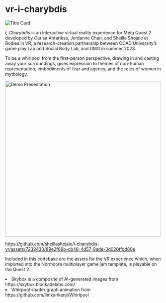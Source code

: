 # vr-i-charybdis
![Title Card](https://github.com/sheillashojaie/i-charybdis-vr/assets/7232430/4e71aac2-a679-4ee8-b5ab-5f1de64fbf8e)

_I, Charybdis_ is an interactive virtual reality experience for Meta Quest 2 developed by Carisa Antariksa, Jordanne Chan, and Sheilla Shojaie at Bodies in VR, a research-creation partnership between OCAD University’s game:play Lab and Social Body Lab, and DMG in summer 2023. 

To be a whirlpool from the first-person perspective, drawing in and casting away your surroundings, gives expression to themes of non-human representation, embodiments of fear and agency, and the roles of women in mythology.

<img src="https://github.com/sheillashojaie/i-charybdis-vr/assets/7232430/5fff6746-b1f6-4c91-842a-413d950fe777" alt="Demo Presentation" width="500"/>



https://github.com/sheillashojaie/i-charybdis-vr/assets/7232430/89e2f69b-cb48-4d57-8ade-3d020ffdd80e




Included in this codebase are the assets for the VR experience which, when imported into the Normcore multiplayer game jam template, is playable on the Quest 2.

<li>Skybox is a composite of AI-generated images from https://skybox.blockadelabs.com/</li>
<li>Whirpool shader graph animation from https://github.com/limkarlkenji/Whirlpool</li>





